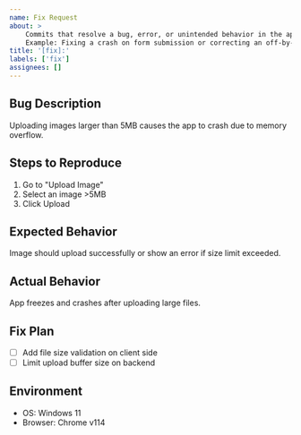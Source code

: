 ```yaml
---
name: Fix Request
about: >
    Commits that resolve a bug, error, or unintended behavior in the application.
    Example: Fixing a crash on form submission or correcting an off-by-one error in pagination.
title: '[fix]:'
labels: ['fix']
assignees: []
---
```

## Bug Description

Uploading images larger than 5MB causes the app to crash due to memory overflow.

## Steps to Reproduce

1. Go to "Upload Image"
2. Select an image >5MB
3. Click Upload

## Expected Behavior

Image should upload successfully or show an error if size limit exceeded.

## Actual Behavior

App freezes and crashes after uploading large files.

## Fix Plan

- [ ] Add file size validation on client side
- [ ] Limit upload buffer size on backend

## Environment

- OS: Windows 11
- Browser: Chrome v114
